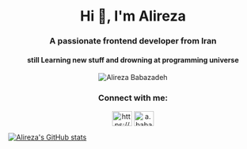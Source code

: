 <h1 align="center">Hi 👋, I'm Alireza</h1>
<h3 align="center">A passionate frontend developer from Iran</h3>
<h4 align="center">still Learning new stuff and drowning at programming universe</h4>

<p align="center"> <img src="https://komarev.com/ghpvc/?username=alirezabs&label=Profile%20views&color=0e75b6&style=flat" alt="Alireza Babazadeh" /> </p>

<h3 align="center">Connect with me:</h3>
<p align="center">
<a href="https://www.linkedin.com/in/alireza-babazadeh" target="blank"><img align="center" src="https://raw.githubusercontent.com/rahuldkjain/github-profile-readme-generator/master/src/images/icons/Social/linked-in-alt.svg" alt="https://www.linkedin.com/in/alireza-babazadeh" height="30" width="40" /></a>
<a href="https://instagram.com/a.babazadehh" target="blank"><img align="center" src="https://raw.githubusercontent.com/rahuldkjain/github-profile-readme-generator/master/src/images/icons/Social/instagram.svg" alt="a.babazadehh" height="30" width="40" /></a>
</p>

[![Alireza's GitHub stats](https://github-readme-stats.vercel.app/api?username=AlirezaBs&count_private=true&show_icons=true&theme=transparent)](https://github.com/anuraghazra/github-readme-stats)
